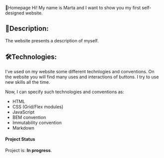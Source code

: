 
📂Homepage
Hi! My name is Marta and I want to show you my first self-designed website.

## 📎Description:
The website presents a description of myself.

## 🛠Technologies:
I've used on my website some different technlogies and conventions. On the website you will find many uses and interactions of buttons. I try to use new skills all the time.


Now, I can specify such technologies and conventions as:
- HTML
- CSS (Grid/Flex modules)
- JavaScript
- BEM convention
- Immutability convention
- Markdown

#### Project Status
Project is: **In progress**.



